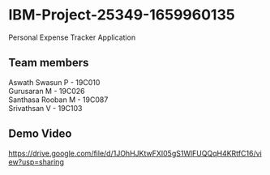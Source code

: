 # IBM-Project-25349-1659960135
Personal Expense Tracker Application

## Team members
Aswath Swasun P - 19C010 </br>
Gurusaran M - 19C026 </br>
Santhasa Rooban M - 19C087 </br>
Srivathsan V - 19C103 </br>

## Demo Video

https://drive.google.com/file/d/1JOhHJKtwFXI05gS1WlFUQQqH4KRtfC16/view?usp=sharing
